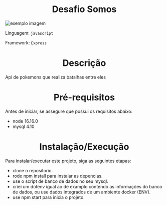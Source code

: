 <h1 align="center">Desafio Somos</h1>

<img src="https://burnbook.b-cdn.net/wp-content/uploads/2019/06/N3DS_PokemonSuperMysteryDungeon_MainIllustration_png_jpgcopy.0.0.jpg" alt="exemplo imagem">

Linguagem: `javascript`

Framework: `Express`

<h1 align="center">Descrição</h1>

Api de pokemons que realiza batalhas entre eles

<h1 align="center">Pré-requisitos</h1>

Antes de iniciar, se assegure que possui os requisitos abaixo:

- node 16.16.0
- mysql 4.10

<h1 align="center">Instalação/Execução</h1>

Para instalar/executar este projeto, siga as seguintes etapas:

- clone o repositorio.
- rode npm install para instalar as depencias. 
- use o script de banco de dados no seu mysql.
- criei um dotenv igual ao de examplo contendo as informações do banco de dados, ou use dados integrados de um ambiente docker (ENV).
- use npm start para inicia o projeto.
